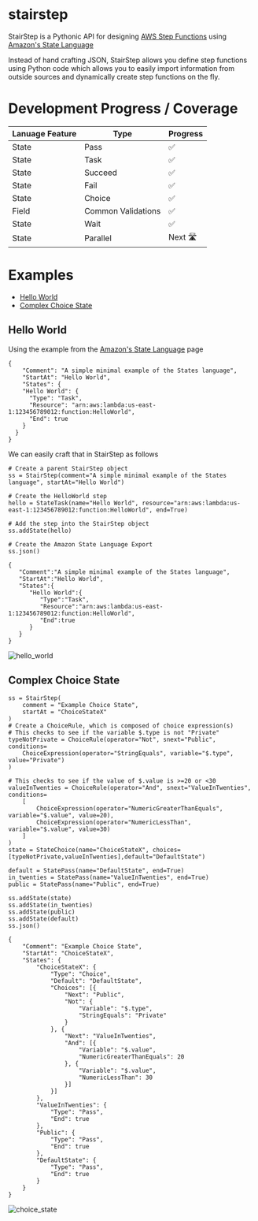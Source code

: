 # stairstep

StairStep is a Pythonic API for designing [AWS Step Functions](https://aws.amazon.com/step-functions/) using [Amazon's State Language](https://states-language.net/spec.html)

Instead of hand crafting JSON, StairStep allows you define step functions using Python code which allows you to easily import information from outside sources and dynamically create step functions on the fly. 

# Development Progress / Coverage
| Lanuage Feature  |  Type | Progress  | 
|---|---|---|
| State  | Pass  | ✅  |
| State  | Task  | ✅  |
| State  | Succeed  | ✅  |
| State  | Fail  | ✅  |
| State  | Choice  | ✅  |
| Field  | Common Validations  |  ✅  |
| State  | Wait  | ✅ |
| State  | Parallel  | Next 🛣 |


# Examples
* [Hello World](#helloworld)
* [Complex Choice State](#choicestate)

## <a name="helloworld"></a> Hello World 
Using the example from the [Amazon's State Language](https://states-language.net/spec.html#example) page

```
{
    "Comment": "A simple minimal example of the States language",
    "StartAt": "Hello World",
    "States": {
    "Hello World": { 
      "Type": "Task",
      "Resource": "arn:aws:lambda:us-east-1:123456789012:function:HelloWorld",
      "End": true
    }
  }
}
```

We can easily craft that in StairStep as follows

```
# Create a parent StairStep object
ss = StairStep(comment="A simple minimal example of the States language", startAt="Hello World")

# Create the HelloWorld step
hello = StateTask(name="Hello World", resource="arn:aws:lambda:us-east-1:123456789012:function:HelloWorld", end=True)

# Add the step into the StairStep object
ss.addState(hello)

# Create the Amazon State Language Export
ss.json()

{  
   "Comment":"A simple minimal example of the States language",
   "StartAt":"Hello World",
   "States":{  
      "Hello World":{  
         "Type":"Task",
         "Resource":"arn:aws:lambda:us-east-1:123456789012:function:HelloWorld",
         "End":true
      }
   }
}
```
![hello_world](documentation/hello_world.png)

## <a name="choicestate"></a> Complex Choice State

```
ss = StairStep(
    comment = "Example Choice State",
    startAt = "ChoiceStateX"
)
# Create a ChoiceRule, which is composed of choice expression(s)
# This checks to see if the variable $.type is not "Private"
typeNotPrivate = ChoiceRule(operator="Not", snext="Public", conditions=
    ChoiceExpression(operator="StringEquals", variable="$.type", value="Private")
)

# This checks to see if the value of $.value is >=20 or <30
valueInTwenties = ChoiceRule(operator="And", snext="ValueInTwenties", conditions=
    [
        ChoiceExpression(operator="NumericGreaterThanEquals", variable="$.value", value=20),
        ChoiceExpression(operator="NumericLessThan", variable="$.value", value=30)
    ]
)
state = StateChoice(name="ChoiceStateX", choices=[typeNotPrivate,valueInTwenties],default="DefaultState")

default = StatePass(name="DefaultState", end=True)
in_twenties = StatePass(name="ValueInTwenties", end=True)
public = StatePass(name="Public", end=True)

ss.addState(state)
ss.addState(in_twenties)
ss.addState(public)
ss.addState(default)
ss.json()
```

```
{
	"Comment": "Example Choice State",
	"StartAt": "ChoiceStateX",
	"States": {
		"ChoiceStateX": {
			"Type": "Choice",
			"Default": "DefaultState",
			"Choices": [{
				"Next": "Public",
				"Not": {
					"Variable": "$.type",
					"StringEquals": "Private"
				}
			}, {
				"Next": "ValueInTwenties",
				"And": [{
					"Variable": "$.value",
					"NumericGreaterThanEquals": 20
				}, {
					"Variable": "$.value",
					"NumericLessThan": 30
				}]
			}]
		},
		"ValueInTwenties": {
			"Type": "Pass",
			"End": true
		},
		"Public": {
			"Type": "Pass",
			"End": true
		},
		"DefaultState": {
			"Type": "Pass",
			"End": true
		}
	}
}
```
![choice_state](documentation/choice_state.png)
